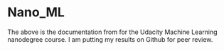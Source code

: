 # Nano_ML
The above is the documentation from for the Udacity Machine Learning nanodegree course. I am putting my results on Github for peer review.
